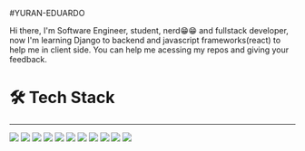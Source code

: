 #YURAN-EDUARDO

Hi there, I'm Software Engineer, student, nerd😁😁 and fullstack developer, now I'm learning Django to backend and javascript frameworks(react) to help me in client side. You can help me acessing my repos and giving your feedback.


<h1> 🛠 Tech Stack </h1>
<hr>
<p>
  <img src="https://img.icons8.com/color/48/000000/git.png"/>
<img src="https://img.icons8.com/color/48/000000/javascript--v1.png"/>
  <img src="https://img.icons8.com/color/48/000000/react-native.png"/>
 <img src="https://img.icons8.com/color/48/000000/html-5--v1.png"/>
  <img src="https://img.icons8.com/color/48/000000/css3.png"/>
  <img src="https://img.icons8.com/color/48/000000/python--v1.png"/>
  <img src="https://img.icons8.com/color/48/000000/django.png"/>
 <img src="https://img.icons8.com/ios/50/000000/api-settings.png"/>
  <img src="https://img.icons8.com/color/48/000000/java-coffee-cup-logo--v1.png"/>
  <img src="https://img.icons8.com/color/48/000000/adobe-photoshop--v1.png"/>
  <img src="https://img.icons8.com/ios-glyphs/60/000000/figma.png"/>
  
</p>


